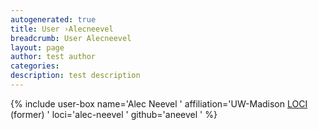 ```yaml
---
autogenerated: true
title: User ›Alecneevel
breadcrumb: User Alecneevel
layout: page
author: test author
categories: 
description: test description
---
```


{% include user-box name='Alec Neevel ' affiliation='UW-Madison [LOCI](LOCI "wikilink") (former) ' loci='alec-neevel ' github='aneevel ' %}
